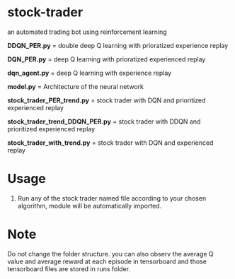 # stock-trader
an automated trading bot using reinforcement learning

**DDQN_PER.py** = double deep Q learning with prioratized experience replay

**DQN_PER.py** = deep Q learning with prioratized experienced replay

**dqn_agent.py** = deep Q learning with experience replay

**model.py** = Architecture of the neural network

**stock_trader_PER_trend.py** = stock trader with DQN and prioritized experienced replay

**stock_trader_trend_DDQN_PER.py** = stock trader with DDQN and prioritized experienced replay

**stock_trader_with_trend.py** = stock trader with DQN and experienced replay

# Usage
1. Run any of the stock trader named file according to your chosen algorithm, module will be automatically imported.

# Note
Do not change the folder structure. you can also observ the average Q value and average reward at each episode in tensorboard and those tensorboard files are stored in runs folder.
